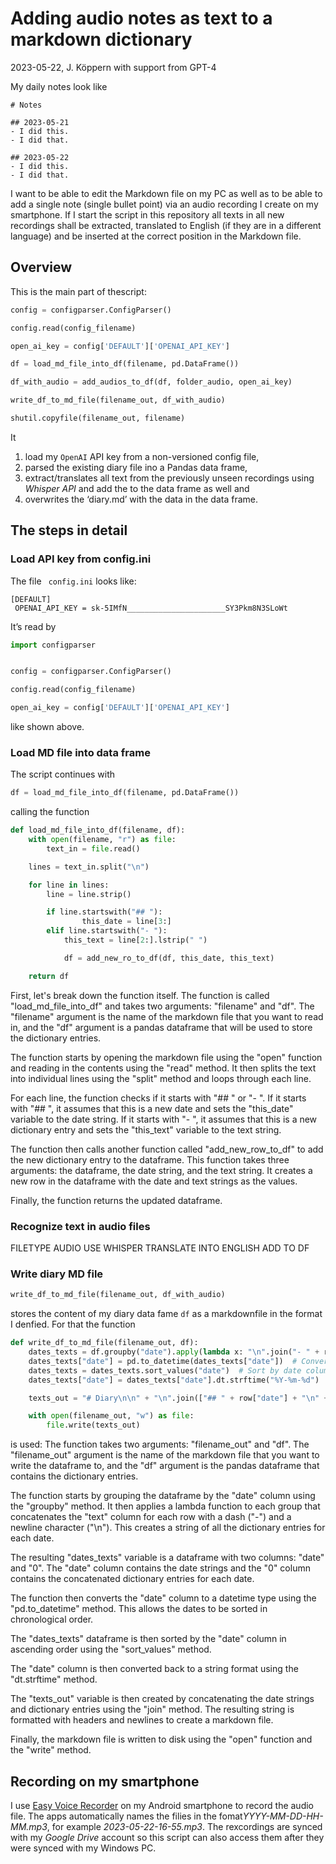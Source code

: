 # Adding audio notes as text to a markdown dictionary
2023-05-22, J. Köppern with support from GPT-4

My daily notes look like
```
# Notes

## 2023-05-21
- I did this.
- I did that.

## 2023-05-22
- I did this.
- I did that.
```
I want to be able to edit the Markdown file on my PC as well as to be able to add a single note (single bullet point) via an audio recording I create on my smartphone. If I start the script in this repository all texts in all new recordings shall be extracted, translated to English (if they are in a different language) and be inserted at the correct position in the Markdown file.

## Overview

This is the main part of thescript:
``` python
config = configparser.ConfigParser()

config.read(config_filename)

open_ai_key = config['DEFAULT']['OPENAI_API_KEY']

df = load_md_file_into_df(filename, pd.DataFrame())

df_with_audio = add_audios_to_df(df, folder_audio, open_ai_key)

write_df_to_md_file(filename_out, df_with_audio)

shutil.copyfile(filename_out, filename)
```
It 
1. load my `OpenAI` API key from a non-versioned config file, 
2. parsed the existing diary file ino a Pandas data frame, 
2. extract/translates all text from the previously unseen recordings using *Whisper API* and add the to the data frame as well and
4. overwrites the ‘diary.md’ with the data in the data frame.

## The steps in detail

### Load API key from config.ini

The file ` config.ini` looks like:
```
[DEFAULT]
 OPENAI_API_KEY = sk-5IMfN______________________SY3Pkm8N3SLoWt
```
It’s read by
``` python
import configparser


config = configparser.ConfigParser()

config.read(config_filename)

open_ai_key = config['DEFAULT']['OPENAI_API_KEY']

```
like shown above.

### Load MD file into data frame

The script continues with
``` python
df = load_md_file_into_df(filename, pd.DataFrame())
```
calling the function
``` python
def load_md_file_into_df(filename, df):
    with open(filename, "r") as file:
        text_in = file.read()

    lines = text_in.split("\n")

    for line in lines:
        line = line.strip()

        if line.startswith("## "):
                this_date = line[3:]
        elif line.startswith("- "):
            this_text = line[2:].lstrip(" ")

            df = add_new_ro_to_df(df, this_date, this_text)

    return df

```

First, let's break down the function itself. The function is called "load_md_file_into_df" and takes two arguments: "filename" and "df". The "filename" argument is the name of the markdown file that you want to read in, and the "df" argument is a pandas dataframe that will be used to store the dictionary entries.

The function starts by opening the markdown file using the "open" function and reading in the contents using the "read" method. It then splits the text into individual lines using the "split" method and loops through each line.

For each line, the function checks if it starts with "## " or "- ". If it starts with "## ", it assumes that this is a new date and sets the "this_date" variable to the date string. If it starts with "- ", it assumes that this is a new dictionary entry and sets the "this_text" variable to the text string.

The function then calls another function called "add_new_row_to_df" to add the new dictionary entry to the dataframe. This function takes three arguments: the dataframe, the date string, and the text string. It creates a new row in the dataframe with the date and text strings as the values.

Finally, the function returns the updated dataframe.


### Recognize text in audio files

FILETYPE AUDIO
USE WHISPER
TRANSLATE INTO ENGLISH
ADD TO DF


### Write diary MD file

``` python
write_df_to_md_file(filename_out, df_with_audio)
```
stores the content of my diary data fame `df` as a markdownfile in the format I denfied. For that the function
``` python
def write_df_to_md_file(filename_out, df):
    dates_texts = df.groupby("date").apply(lambda x: "\n".join("- " + row["text"] for _, row in x.iterrows()) + "\n").reset_index()
    dates_texts["date"] = pd.to_datetime(dates_texts["date"])  # Convert date column to datetime type
    dates_texts = dates_texts.sort_values("date")  # Sort by date column in ascending order
    dates_texts["date"] = dates_texts["date"].dt.strftime("%Y-%m-%d")  # Convert date column back to string format

    texts_out = "# Diary\n\n" + "\n".join(["## " + row["date"] + "\n" + row[0] for _, row in dates_texts.iterrows()])

    with open(filename_out, "w") as file:
        file.write(texts_out)
```
is used: The function takes two arguments: "filename_out" and "df". The "filename_out" argument is the name of the markdown file that you want to write the dataframe to, and the "df" argument is the pandas dataframe that contains the dictionary entries.

The function starts by grouping the dataframe by the "date" column using the "groupby" method. It then applies a lambda function to each group that concatenates the "text" column for each row with a dash ("-") and a newline character ("\n"). This creates a string of all the dictionary entries for each date.

The resulting "dates_texts" variable is a dataframe with two columns: "date" and "0". The "date" column contains the date strings and the "0" column contains the concatenated dictionary entries for each date.

The function then converts the "date" column to a datetime type using the "pd.to_datetime" method. This allows the dates to be sorted in chronological order.

The "dates_texts" dataframe is then sorted by the "date" column in ascending order using the "sort_values" method.

The "date" column is then converted back to a string format using the "dt.strftime" method.

The "texts_out" variable is then created by concatenating the date strings and dictionary entries using the "join" method. The resulting string is formatted with headers and newlines to create a markdown file.

Finally, the markdown file is written to disk using the "open" function and the "write" method.


## Recording on my smartphone

I use [Easy Voice Recorder]() on my Android smartphone to record the audio file. The apps automatically names the filies in the fomat*YYYY-MM-DD-HH-MM.mp3*, for example *2023-05-22-16-55.mp3*. The rexcordings are synced with my *Google Drive* account so this script can also access them after they were synced with my Windows PC.

